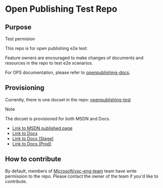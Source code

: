 # Open Publishing Test Repo

## Purpose
Test permision

This repo is for open publishing e2e test.

Feature owners are encouraged to make changes of documents and resources in the repo to test e2e scenarios.

For OPS documentation, please refer to [openpublishing-docs](https://ppe.msdn.microsoft.com/en-us/openpublishing/docs?branch=master).

## Provisioning
Currently, there is one docset in the repo: [openpublishing-test](openpublishing/test/index.md)

> [!NOTE]
> The docset is provisioned for both MSDN and Docs.
> + [Link to MSDN published page](https://ppe.msdn.microsoft.com/en-us/openpublishing/test?branch=master)
> + [Link to Docs](https://docspilot.azurewebsites.net/en-us/openpublishing/test/index?branch=master)
> + [Link to Docs (Stage)](https://stage.docs.microsoft.com/en-us/openpublishing/test/index?branch=master)
> + [Link to Docs (Prod)](https://docs.microsoft.com/en-us/openpublishing/test/index?branch=master)

## How to contribute
By default, members of [Microsoft/vsc-eng-team](https://github.com/orgs/Microsoft/teams/vsc-eng-team) team have write permission to the repo. Please contact the owner of the team if you'd like to contribute.
